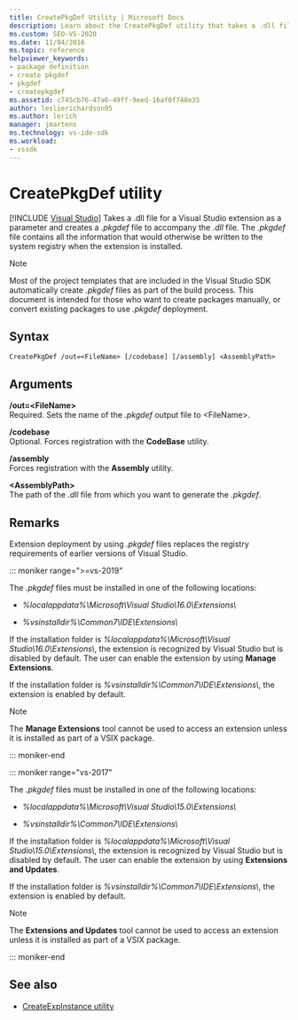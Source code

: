 ```yaml
---
title: CreatePkgDef Utility | Microsoft Docs
description: Learn about the CreatePkgDef utility that takes a .dll file for a Visual Studio extension as a parameter and creates a .pkgdef file to accompany the .dll file. 
ms.custom: SEO-VS-2020
ms.date: 11/04/2016
ms.topic: reference
helpviewer_keywords:
- package definition
- create pkgdef
- pkgdef
- createpkgdef
ms.assetid: c745cb76-47a6-49ff-9eed-16af0f748e35
author: leslierichardson95
ms.author: lerich
manager: jmartens
ms.technology: vs-ide-sdk
ms.workload:
- vssdk
---
```

# CreatePkgDef utility

 [!INCLUDE [Visual Studio](~/includes/applies-to-version/vs-not-mac.md)]
Takes a .dll file for a Visual Studio extension as a parameter and creates a *.pkgdef* file to accompany the *.dll* file. The *.pkgdef* file contains all the information that would otherwise be written to the system registry when the extension is installed.

> [!NOTE]
> Most of the project templates that are included in the Visual Studio SDK automatically create *.pkgdef* files as part of the build process. This document is intended for those who want to create packages manually, or convert existing packages to use *.pkgdef*  deployment.

## Syntax

```
CreatePkgDef /out=<FileName> [/codebase] [/assembly] <AssemblyPath>
```

## Arguments
**/out=&lt;FileName&gt;**\
Required. Sets the name of the *.pkgdef* output file to &lt;FileName&gt;.

**/codebase**\
Optional. Forces registration with the **CodeBase** utility.

**/assembly**\
Forces registration with the **Assembly** utility.

**&lt;AssemblyPath&gt;**\
The path of the *.dll* file from which you want to generate the *.pkgdef*.

## Remarks
Extension deployment by using *.pkgdef* files replaces the registry requirements of earlier versions of Visual Studio.

::: moniker range=">=vs-2019"

The *.pkgdef* files must be installed in one of the following locations:

- *%localappdata%\Microsoft\Visual Studio\16.0\Extensions\\*

- *%vsinstalldir%\Common7\IDE\Extensions\\*

If the installation folder is *%localappdata%\Microsoft\Visual Studio\16.0\Extensions\\*, the extension is recognized by Visual Studio but is disabled by default. The user can enable the extension by using **Manage Extensions**.

If the installation folder is *%vsinstalldir%\Common7\IDE\Extensions\\*, the extension is enabled by default.

> [!NOTE]
> The **Manage Extensions** tool cannot be used to access an extension unless it is installed as part of a VSIX package.

::: moniker-end

::: moniker range="vs-2017"

The *.pkgdef* files must be installed in one of the following locations:

- *%localappdata%\Microsoft\Visual Studio\15.0\Extensions\\*

- *%vsinstalldir%\Common7\IDE\Extensions\\*

If the installation folder is *%localappdata%\Microsoft\Visual Studio\15.0\Extensions\\*, the extension is recognized by Visual Studio but is disabled by default. The user can enable the extension by using **Extensions and Updates**.

If the installation folder is *%vsinstalldir%\Common7\IDE\Extensions\\*, the extension is enabled by default.

> [!NOTE]
> The **Extensions and Updates** tool cannot be used to access an extension unless it is installed as part of a VSIX package.

::: moniker-end

## See also
- [CreateExpInstance utility](../../extensibility/internals/createexpinstance-utility.md)
